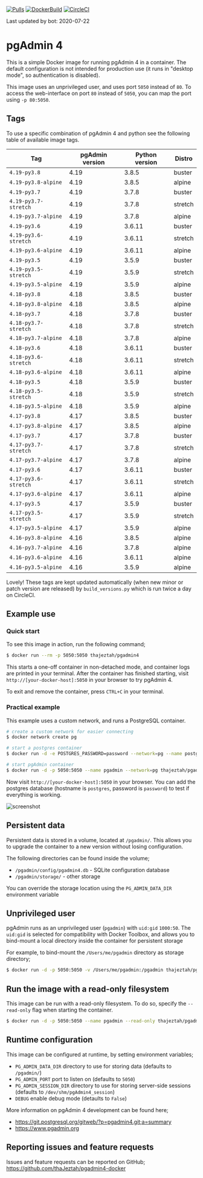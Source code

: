 [![Pulls](https://img.shields.io/docker/pulls/chinaboeller/pgadmin4.svg?style=flat-square&logo=docker)](https://hub.docker.com/r/chinaboeller/pgadmin4/)
[![DockerBuild](https://img.shields.io/docker/cloud/build/chinaboeller/pgadmin4.svg?style=flat-square&logo=docker)](https://hub.docker.com/r/chinaboeller/pgadmin4/)
[![CircleCI](https://img.shields.io/circleci/project/github/FlorianASchroeder/pgadmin4-docker.svg?style=flat-square&logo=circleci)](https://circleci.com/gh/FlorianASchroeder/pgadmin4-docker)

Last updated by bot: 2020-07-22

# pgAdmin 4

This is a simple Docker image for running pgAdmin 4 in a container. The default
configuration is not intended for production use (it runs in "desktop mode",
so authentication is disabled).

This image uses an unprivileged user, and uses port `5050` instead of `80`.
To access the web-interface on port `80` instead of `5050`, you can map the
port using `-p 80:5050`.

## Tags
To use a specific combination of pgAdmin 4 and python see the following table of available image tags.

Tag | pgAdmin version | Python version | Distro
--- | --- | --- | ---
`4.19-py3.8` | 4.19 | 3.8.5 | buster
`4.19-py3.8-alpine` | 4.19 | 3.8.5 | alpine
`4.19-py3.7` | 4.19 | 3.7.8 | buster
`4.19-py3.7-stretch` | 4.19 | 3.7.8 | stretch
`4.19-py3.7-alpine` | 4.19 | 3.7.8 | alpine
`4.19-py3.6` | 4.19 | 3.6.11 | buster
`4.19-py3.6-stretch` | 4.19 | 3.6.11 | stretch
`4.19-py3.6-alpine` | 4.19 | 3.6.11 | alpine
`4.19-py3.5` | 4.19 | 3.5.9 | buster
`4.19-py3.5-stretch` | 4.19 | 3.5.9 | stretch
`4.19-py3.5-alpine` | 4.19 | 3.5.9 | alpine
`4.18-py3.8` | 4.18 | 3.8.5 | buster
`4.18-py3.8-alpine` | 4.18 | 3.8.5 | alpine
`4.18-py3.7` | 4.18 | 3.7.8 | buster
`4.18-py3.7-stretch` | 4.18 | 3.7.8 | stretch
`4.18-py3.7-alpine` | 4.18 | 3.7.8 | alpine
`4.18-py3.6` | 4.18 | 3.6.11 | buster
`4.18-py3.6-stretch` | 4.18 | 3.6.11 | stretch
`4.18-py3.6-alpine` | 4.18 | 3.6.11 | alpine
`4.18-py3.5` | 4.18 | 3.5.9 | buster
`4.18-py3.5-stretch` | 4.18 | 3.5.9 | stretch
`4.18-py3.5-alpine` | 4.18 | 3.5.9 | alpine
`4.17-py3.8` | 4.17 | 3.8.5 | buster
`4.17-py3.8-alpine` | 4.17 | 3.8.5 | alpine
`4.17-py3.7` | 4.17 | 3.7.8 | buster
`4.17-py3.7-stretch` | 4.17 | 3.7.8 | stretch
`4.17-py3.7-alpine` | 4.17 | 3.7.8 | alpine
`4.17-py3.6` | 4.17 | 3.6.11 | buster
`4.17-py3.6-stretch` | 4.17 | 3.6.11 | stretch
`4.17-py3.6-alpine` | 4.17 | 3.6.11 | alpine
`4.17-py3.5` | 4.17 | 3.5.9 | buster
`4.17-py3.5-stretch` | 4.17 | 3.5.9 | stretch
`4.17-py3.5-alpine` | 4.17 | 3.5.9 | alpine
`4.16-py3.8-alpine` | 4.16 | 3.8.5 | alpine
`4.16-py3.7-alpine` | 4.16 | 3.7.8 | alpine
`4.16-py3.6-alpine` | 4.16 | 3.6.11 | alpine
`4.16-py3.5-alpine` | 4.16 | 3.5.9 | alpine

Lovely! These tags are kept updated automatically (when new minor or patch version are released) by `build_versions.py` which is run twice a day on CircleCI.

## Example use

### Quick start

To see this image in action, run the following command;

```bash
$ docker run --rm -p 5050:5050 thajeztah/pgadmin4
```

This starts a one-off container in non-detached mode, and container logs are
printed in your terminal. After the container has finished starting, visit
`http://[your-docker-host]:5050` in your browser to try pgAdmin 4.

To exit and remove the container, press `CTRL+C` in your terminal.


### Practical example

This example uses a custom network, and runs a PostgreSQL container.

```bash
# create a custom network for easier connecting
$ docker network create pg

# start a postgres container
$ docker run -d -e POSTGRES_PASSWORD=password --network=pg --name postgres postgres:9-alpine

# start pgAdmin container
$ docker run -d -p 5050:5050 --name pgadmin --network=pg thajeztah/pgadmin4
```

Now visit `http://[your-docker-host]:5050` in your browser. You can add the
postgres database (hostname is `postgres`, password is `password`) to test
if everything is working.

![screenshot](https://raw.githubusercontent.com/thaJeztah/pgadmin4-docker/master/pgadmin-screenshot.png)

## Persistent data

Persistent data is stored in a volume, located at `/pgadmin/`. This allows
you to upgrade the container to a new version without losing configuration.

The following directories can be found inside the volume;

- `/pgadmin/config/pgadmin4.db` - SQLite configuration database
- `/pgadmin/storage/` - other storage

You can override the storage location using the `PG_ADMIN_DATA_DIR`
environment variable

## Unprivileged user

pgAdmin runs as an unprivileged user (`pgadmin`) with `uid:gid` `1000:50`.
The `uid:gid` is selected for compatibility with Docker Toolbox, and allows
you to bind-mount a local directory inside the container for persistent
storage

For example, to bind-mount the `/Users/me/pgadmin` directory as storage directory;

```bash
$ docker run -d -p 5050:5050 -v /Users/me/pgadmin:/pgadmin thajeztah/pgadmin4
```

## Run the image with a read-only filesystem

This image can be run with a read-only filesystem. To do so, specify the
`--read-only` flag when starting the container.

```bash
$ docker run -d -p 5050:5050 --name pgadmin --read-only thajeztah/pgadmin4
```

## Runtime configuration

This image can be configured at runtime, by setting environment variables;

- `PG_ADMIN_DATA_DIR` directory to use for storing data (defaults to `/pgadmin/`)
- `PG_ADMIN_PORT` port to listen on (defaults to `5050`)
- `PG_ADMIN_SESSION_DIR` directory to use for storing server-side sessions (defaults to `/dev/shm/pgAdmin4_session`)
- `DEBUG` enable debug mode (detaults to `False`)

More information on pgAdmin 4 development can be found here;

- https://git.postgresql.org/gitweb/?p=pgadmin4.git;a=summary
- https://www.pgadmin.org

## Reporting issues and feature requests

Issues and feature requests can be reported on GitHub;
https://github.com/thaJeztah/pgadmin4-docker
